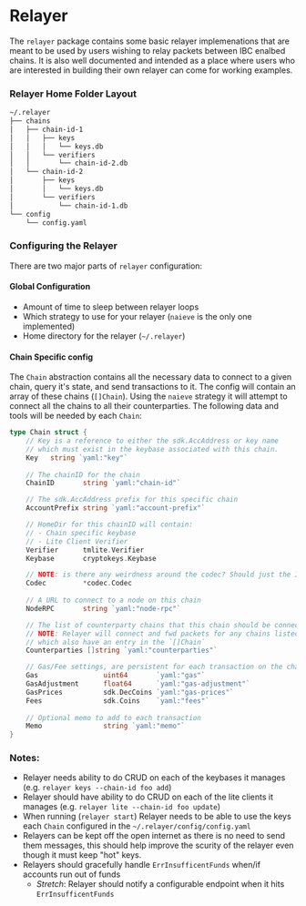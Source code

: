 # Relayer

The `relayer` package contains some basic relayer implemenations that are meant to be used by users wishing to relay packets between IBC enalbed chains. It is also well documented and intended as a place where users who are interested in building their own relayer can come for working examples.

### Relayer Home Folder Layout 

```bash
~/.relayer
├── chains
│   ├── chain-id-1
│   │   ├── keys
│   │   │   └── keys.db
│   │   └── verifiers
│   │       └── chain-id-2.db
│   └── chain-id-2
│       ├── keys
│       │   └── keys.db
│       └── verifiers
│           └── chain-id-1.db
└── config
    └── config.yaml
```

### Configuring the Relayer

There are two major parts of `relayer` configuration:

#### Global Configuration

- Amount of time to sleep between relayer loops
- Which strategy to use for your relayer (`naieve` is the only one implemented)
- Home directory for the relayer (`~/.relayer`)

#### Chain Specific config

The `Chain` abstraction contains all the necessary data to connect to a given chain, query it's state, and send transactions to it. The config will contain an array of these chains (`[]Chain`). Using the `naieve` strategy it will attempt to connect all the chains to all their counterparties. The following data and tools will be needed by each `Chain`:

```go
type Chain struct {
    // Key is a reference to either the sdk.AccAddress or key name
    // which must exist in the keybase associated with this chain.
    Key   string `yaml:"key"`
    
    // The chainID for the chain
    ChainID       string `yaml:"chain-id"`

    // The sdk.AccAddress prefix for this specific chain
    AccountPrefix string `yaml:"account-prefix"`

    // HomeDir for this chainID will contain:
    // - Chain specific keybase
    // - Lite Client Verifier
	Verifier      tmlite.Verifier 
	Keybase       cryptokeys.Keybase 

    // NOTE: is there any weirdness around the codec? Should just the IBC codec suffice?
    Codec         *codec.Codec
    
    // A URL to connect to a node on this chain
    NodeRPC       string `yaml:"node-rpc"`

    // The list of counterparty chains that this chain should be connected to
    // NOTE: Relayer will connect and fwd packets for any chains listed here 
    // which also have an entry in the `[]Chain` 
    Counterparties []string `yaml:"counterparties"`

    // Gas/Fee settings, are persistent for each transaction on the chain 
	Gas                uint64       `yaml:"gas"`
	GasAdjustment      float64      `yaml:"gas-adjustment"`
	GasPrices          sdk.DecCoins `yaml:"gas-prices"`
    Fees               sdk.Coins    `yaml:"fees"`
    
    // Optional memo to add to each transaction
	Memo               string `yaml:"memo"`
}
```

### Notes:
- Relayer needs ability to do CRUD on each of the keybases it manages (e.g. `relayer keys --chain-id foo add`)
- Relayer should have ability to do CRUD on each of the lite clients it manages (e.g. `relayer lite --chain-id foo update`)
- When running (`relayer start`) Relayer needs to be able to use the keys each `Chain` configured in the `~/.relayer/config/config.yaml`
- Relayers can be kept off the open internet as there is no need to send them messages, this should help improve the scurity of the relayer even though it must keep "hot" keys.
- Relayers should gracefully handle `ErrInsufficentFunds` when/if accounts run out of funds
    * _Stretch_: Relayer should notify a configurable endpoint when it hits `ErrInsufficentFunds`